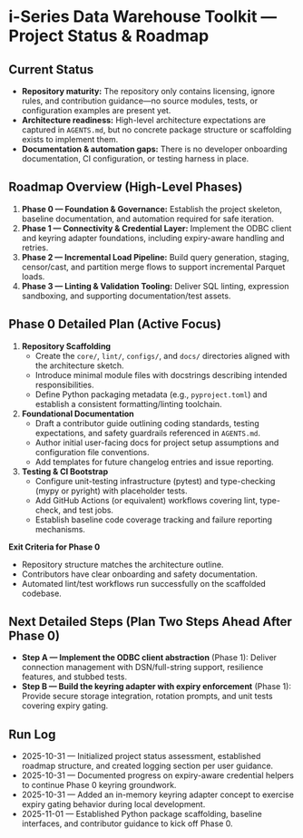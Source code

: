 # i-Series Data Warehouse Toolkit — Project Status & Roadmap

## Current Status
- **Repository maturity:** The repository only contains licensing, ignore rules, and contribution guidance—no source modules, tests, or configuration examples are present yet.
- **Architecture readiness:** High-level architecture expectations are captured in `AGENTS.md`, but no concrete package structure or scaffolding exists to implement them.
- **Documentation & automation gaps:** There is no developer onboarding documentation, CI configuration, or testing harness in place.

## Roadmap Overview (High-Level Phases)
1. **Phase 0 — Foundation & Governance:** Establish the project skeleton, baseline documentation, and automation required for safe iteration.
2. **Phase 1 — Connectivity & Credential Layer:** Implement the ODBC client and keyring adapter foundations, including expiry-aware handling and retries.
3. **Phase 2 — Incremental Load Pipeline:** Build query generation, staging, censor/cast, and partition merge flows to support incremental Parquet loads.
4. **Phase 3 — Linting & Validation Tooling:** Deliver SQL linting, expression sandboxing, and supporting documentation/test assets.

## Phase 0 Detailed Plan (Active Focus)
1. **Repository Scaffolding**
   - Create the `core/`, `lint/`, `configs/`, and `docs/` directories aligned with the architecture sketch.
   - Introduce minimal module files with docstrings describing intended responsibilities.
   - Define Python packaging metadata (e.g., `pyproject.toml`) and establish a consistent formatting/linting toolchain.
2. **Foundational Documentation**
   - Draft a contributor guide outlining coding standards, testing expectations, and safety guardrails referenced in `AGENTS.md`.
   - Author initial user-facing docs for project setup assumptions and configuration file conventions.
   - Add templates for future changelog entries and issue reporting.
3. **Testing & CI Bootstrap**
   - Configure unit-testing infrastructure (pytest) and type-checking (mypy or pyright) with placeholder tests.
   - Add GitHub Actions (or equivalent) workflows covering lint, type-check, and test jobs.
   - Establish baseline code coverage tracking and failure reporting mechanisms.

**Exit Criteria for Phase 0**
- Repository structure matches the architecture outline.
- Contributors have clear onboarding and safety documentation.
- Automated lint/test workflows run successfully on the scaffolded codebase.

## Next Detailed Steps (Plan Two Steps Ahead After Phase 0)
- **Step A — Implement the ODBC client abstraction** (Phase 1): Deliver connection management with DSN/full-string support, resilience features, and stubbed tests.
- **Step B — Build the keyring adapter with expiry enforcement** (Phase 1): Provide secure storage integration, rotation prompts, and unit tests covering expiry gating.

## Run Log
- 2025-10-31 — Initialized project status assessment, established roadmap structure, and created logging section per user guidance.
- 2025-10-31 — Documented progress on expiry-aware credential helpers to continue Phase 0 keyring groundwork.
- 2025-10-31 — Added an in-memory keyring adapter concept to exercise expiry gating behavior during local development.
- 2025-11-01 — Established Python package scaffolding, baseline interfaces, and contributor guidance to kick off Phase 0.
